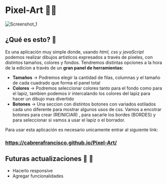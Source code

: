 # Pixel-Art :artist: 
![Screenshot_1](https://user-images.githubusercontent.com/45265068/120933580-1a801c00-c6d1-11eb-97d0-3913338b0ae1.png)

## ¿Qué es esto? 👀️

Es una aplicación muy simple donde, usando *html, css y javaScript* podemos realizar dibujos artisticos expresados a través de pixeles, con distintos tamaños, colores y fondos.
Tendremos distintas opciones a la hora de la edicion a través de un **gran panel de herramientas:**

* **Tamaños** -> Podremos elegir la cantidad de filas, columnas y el tamaño de cada cuadrado que forma el panel total
* **Colores** -> Podremos seleccionar colores tanto para el fondo como para el lapiz, tambien podemos ir intercalando los colores del lapiz para hacer un dibujo mas divertido
* **Botones** -> Una seccion con distintos botones con variados estilados cada uno diferente para mostrar algunos usos de css. Vamos a encotrar botones para crear (REINICIAR) , para sacarle los bordes (BORDES) y para seleccionar si vamos a usar el lapiz o el borrador.

Para usar esta aplicación es necesario unicamente entrar al siguiente link: 
### https://cabrerafrancisco.github.io/Pixel-Art/

## Futuras actualizaciones :arrow_up_small: 🔼

* Hacerlo responsive
* Agregar funcionalidades
